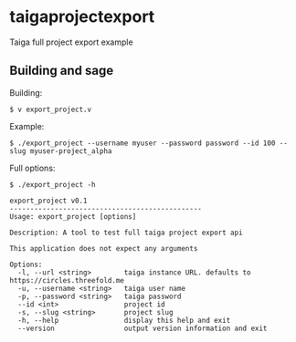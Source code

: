 # taigaprojectexport

Taiga full project export example

## Building and sage

Building:

```
$ v export_project.v
```

Example:

```
$ ./export_project --username myuser --password password --id 100 --slug myuser-project_alpha
```

Full options:

```
$ ./export_project -h

export_project v0.1
-----------------------------------------------
Usage: export_project [options]

Description: A tool to test full taiga project export api

This application does not expect any arguments

Options:
  -l, --url <string>        taiga instance URL. defaults to https://circles.threefold.me
  -u, --username <string>   taiga user name
  -p, --password <string>   taiga password
  --id <int>                project id
  -s, --slug <string>       project slug
  -h, --help                display this help and exit
  --version                 output version information and exit

```
